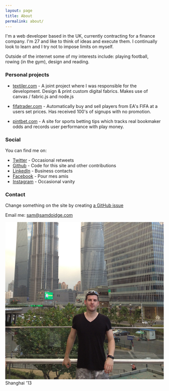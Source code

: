 ```yaml
---
layout: page
title: About
permalink: about/
---
```


I'm a web developer based in the UK, currently contracting for a finance company. I'm 27 and like to think of ideas and execute them.  I continually look to learn and I try not to impose limits on myself.

Outside of the internet some of my interests include: playing football, rowing (in the gym), design and reading.

### Personal projects ###

* [textiler.com](http://textiler.com) - A joint project where I was responsible for the development. Design & print custom digital fabrics. Makes use of canvas / fabric.js and node.js 

* [fifatrader.com](http://fifatrader.com) - Automatically buy and sell players from EA's FIFA at a users set prices. Has received 100's of signups with no promotion.

* [pintbet.com](http://pintbet.com) - A site for sports betting tips which tracks real bookmaker odds and records user performance with play money.

### Social ###

You can find me on:

* [Twitter](http://twitter.com/samdoidge) - Occasional retweets
* [Github](http://github.com/samdoidge) - Code for this site and other contributions
* [LinkedIn](http://uk.linkedin.com/in/samdoidge) - Business contacts
* [Facebook](http://facebook.com/samdoidge) - Pour mes amis
* [Instagram](http://instagram.com/samdoidge) - Occasional vanity


### Contact ###


Change something on the site by creating [a GitHub issue](https://github.com/samdoidge/samdoidge.github.io/issues)

Email me: [sam@samdoidge.com](mailto:sam@samdoidge.com)

![sam](/assets/sam-shanghai.jpg)
Shanghai '13
